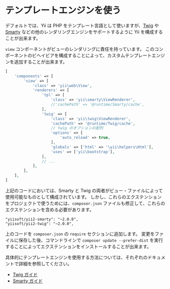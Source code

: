 テンプレートエンジンを使う
==========================

デフォルトでは、Yii は PHP をテンプレート言語として使いますが、[Twig](http://twig.sensiolabs.org/) や [Smarty](http://www.smarty.net/) などの他のレンダリングエンジンをサポートするように Yii を構成することが出来ます。

`view` コンポーネントがビューのレンダリングに責任を持っています。
このコンポーネントのビヘイビアを構成することによって、カスタムテンプレートエンジンを追加することが出来ます。

```php
[
    'components' => [
        'view' => [
            'class' => 'yii\web\View',
            'renderers' => [
                'tpl' => [
                    'class' => 'yii\smarty\ViewRenderer',
                    //'cachePath' => '@runtime/Smarty/cache',
                ],
                'twig' => [
                    'class' => 'yii\twig\ViewRenderer',
                    'cachePath' => '@runtime/Twig/cache',
                    // twig のオプションの配列
                    'options' => [
                        'auto_reload' => true,
                    ],
                    'globals' => ['html' => '\yii\helpers\Html'],
                    'uses' => ['yii\bootstrap'],
                ],
                // ...
            ],
        ],
    ],
]
```

上記のコードにおいては、Smarty と Twig の両者がビュー・ファイルによって使用可能なものとして構成されています。
しかし、これらのエクステンションをプロジェクトで使うためには、`composer.json` ファイルも修正して、これらのエクステンションを含める必要があります。

```
"yiisoft/yii2-smarty": "~2.0.0",
"yiisoft/yii2-twig": "~2.0.0",
```

上のコードを `composer.json` の `require` セクションに追加します。
変更をファイルに保存した後、コマンドラインで `composer update --prefer-dist` を実行することによってエクステンションをインストールすることが出来ます。

具体的にテンプレートエンジンを使用する方法については、それぞれのドキュメントで詳細を参照してください。

- [Twig ガイド](https://github.com/yiisoft/yii2-twig/tree/master/docs/guide-ja)
- [Smarty ガイド](https://github.com/yiisoft/yii2-smarty/tree/master/docs/guide-ja)

